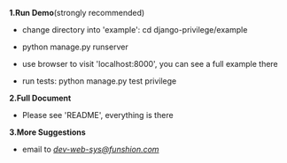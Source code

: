 **1.Run Demo**(strongly recommended)

- change directory into 'example': cd django-privilege/example

- python manage.py runserver

- use browser to visit 'localhost:8000', you can see a full example there

- run tests: python manage.py test privilege

**2.Full Document**

- Please see 'README', everything is there

**3.More Suggestions**

- email to *dev-web-sys@funshion.com*


